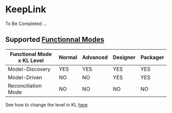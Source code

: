 KeepLink
==
To Be Completed ...

Supported <a href="https://github.com/iPlumb3r/EcosystemMappingModel/blob/master/4_Functionalities/FunctionalModes.md">Functionnal Modes</a>
-

<table>
    <thead>
        <tr>
            <th>Functional Mode x KL Level</th>
            <th>Normal</th>
            <th>Advanced</th>
            <th>Designer</th>   
            <th>Packager</th>   
        </tr>
    </thead>
    <tbody>
        <tr>
            <td>Model-Discovery</td>
            <td>YES</td>
            <td>YES</td>
            <td>YES</td>
            <td>YES</td>
        </tr>
        <tr>
            <td>Model-Driven</td>
            <td>NO</td>
            <td>NO</td>
            <td>YES</td>
            <td>YES</td>
        </tr>
        <tr>
            <td>Reconciliation Mode</td>
            <td>NO</td>
            <td>NO</td>
            <td>NO</td>
            <td>NO</td>
        </tr>
    </tbody>
</table>

See how to change the level in KL <a href="https://github.com/iPlumb3r/KeepLink/blob/master/Functionalities/ChangeLevel.md">here</a>



